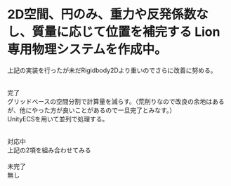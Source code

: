 <h1>2D空間、円のみ、重力や反発係数なし、質量に応じて位置を補完する Lion専用物理システムを作成中。</h1>
上記の実装を行ったが未だRigidbody2Dより重いのでさらに改善に努める。 <br><br> 

完了<br>
グリッドベースの空間分割で計算量を減らす。（荒削りなので改良の余地はあるが、他にやった方が良いことがあるので一旦完了とみなす。）<br>
UnityECSを用いて並列で処理する。<br>

<br>
対応中<br>
上記の2項を組み合わせてみる<br>

<br>
未完了<br>
無し<br>

